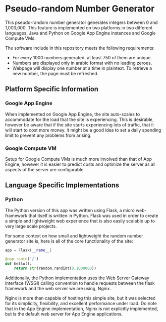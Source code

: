 # Pseudo-random Number Generator

This pseudo-random number generator generates integers between 0 and 1,000,000. This feature is implemented on two platforms in two different languages, Java and Python on Google App Engine instances and Google Compute VMs.

The software include in this repository meets the following requirements:
* For every 1000 numbers generated, at least 750 of them are unique.
* Numbers are displayed only in arabic format with no leading zeroes.
* Webpage will display one number at a time in plaintext. To retrieve a new number, the page must be refreshed.

## Platform Specific Information
### Google App Engine
When implemented on Google App Engine, the site auto-scales to accommodate for the load that the site is experiencing. This is desirable, however be aware that if the site starts experiencing lots of traffic, that it will start to cost more money. It might be a good idea to set a daily spending limit to prevent any problems from arising.

### Google Compute VM
Setup for Google Compute VMs is much more involved than that of App Engine, however it is easier to predict costs and optimize the server as all aspects of the server are configurable.

## Language Specific Implementations
### Python
The Python version of this app was written using Flask, a micro web-framework that itself is written in Python. Flask was used in order to create a simple and lightweight web experience that is also easily scalable up to very large scale projects.

For some context on how small and lightweight the random number generator site is, here is all of the core functionality of the site:

```Python
app = Flask(__name__)

@app.route('/')
def hello():
    return str(random.randint(0,1000000))
```

Additionally, the Python implementation uses the Web Server Gateway Interface (WSGI) calling convention to handle requests between the flask framework and the web server we are using, Nginx.

Nginx is more than capable of hosting this simple site, but it was selected for its simplicity, flexibility, and excellent performance under load. Do note that in the App Engine implementation, Nginx is not explicitly implemented, but is the default web server for App Engine applications.
